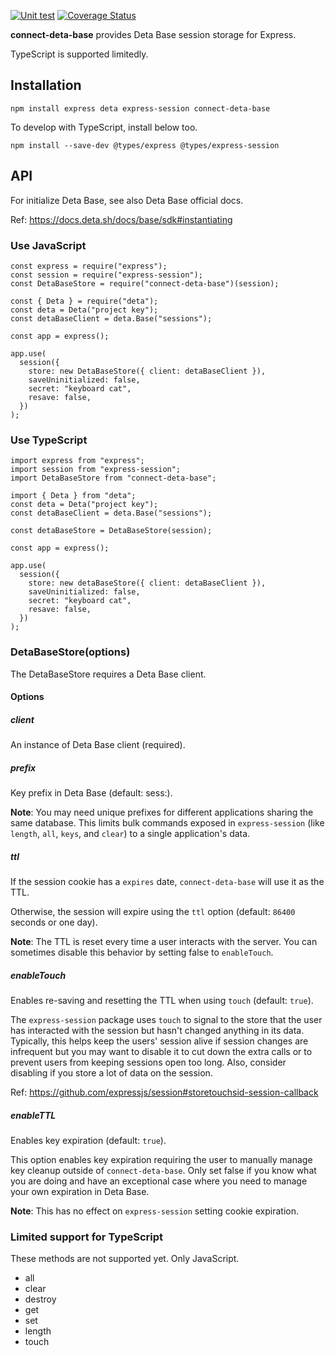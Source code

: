[![Unit test](https://github.com/crabart/connect-deta-base/actions/workflows/unit_test.yml/badge.svg)](https://github.com/crabart/connect-deta-base/actions/workflows/unit_test.yml)
[![Coverage Status](https://coveralls.io/repos/github/crabart/connect-deta-base/badge.svg)](https://coveralls.io/github/crabart/connect-deta-base)

**connect-deta-base** provides Deta Base session storage for Express.

TypeScript is supported limitedly.

## Installation

```
npm install express deta express-session connect-deta-base
```

<!-- ```
yarn add express deta express-session connect-deta-base
``` -->

To develop with TypeScript, install below too.

```
npm install --save-dev @types/express @types/express-session
```

## API

For initialize Deta Base, see also Deta Base official docs.

Ref: https://docs.deta.sh/docs/base/sdk#instantiating

### Use JavaScript

```
const express = require("express");
const session = require("express-session");
const DetaBaseStore = require("connect-deta-base")(session);

const { Deta } = require("deta");
const deta = Deta("project key");
const detaBaseClient = deta.Base("sessions");

const app = express();

app.use(
  session({
    store: new DetaBaseStore({ client: detaBaseClient }),
    saveUninitialized: false,
    secret: "keyboard cat",
    resave: false,
  })
);
```

### Use TypeScript

```
import express from "express";
import session from "express-session";
import DetaBaseStore from "connect-deta-base";

import { Deta } from "deta";
const deta = Deta("project key");
const detaBaseClient = deta.Base("sessions");

const detaBaseStore = DetaBaseStore(session);

const app = express();

app.use(
  session({
    store: new detaBaseStore({ client: detaBaseClient }),
    saveUninitialized: false,
    secret: "keyboard cat",
    resave: false,
  })
);
```

### DetaBaseStore(options)

The DetaBaseStore requires a Deta Base client.

#### Options

##### client

An instance of Deta Base client (required).

##### prefix

Key prefix in Deta Base (default: sess:).

**Note**: You may need unique prefixes for different applications sharing the same database. This limits bulk commands exposed in `express-session` (like `length`, `all`, `keys`, and `clear`) to a single application's data.

##### ttl

If the session cookie has a `expires` date, `connect-deta-base` will use it as the TTL.

Otherwise, the session will expire using the `ttl` option (default: `86400` seconds or one day).

**Note**: The TTL is reset every time a user interacts with the server. You can sometimes disable this behavior by setting false to `enableTouch`.

##### enableTouch

Enables re-saving and resetting the TTL when using `touch` (default: `true`).

The `express-session` package uses `touch` to signal to the store that the user has interacted with the session but hasn't changed anything in its data. Typically, this helps keep the users' session alive if session changes are infrequent but you may want to disable it to cut down the extra calls or to prevent users from keeping sessions open too long. Also, consider disabling if you store a lot of data on the session.

Ref: https://github.com/expressjs/session#storetouchsid-session-callback

##### enableTTL

Enables key expiration (default: `true`).

This option enables key expiration requiring the user to manually manage key cleanup outside of `connect-deta-base`. Only set false if you know what you are doing and have an exceptional case where you need to manage your own expiration in Deta Base.

**Note**: This has no effect on `express-session` setting cookie expiration.

### Limited support for TypeScript

These methods are not supported yet. Only JavaScript.

- all
- clear
- destroy
- get
- set
- length
- touch
